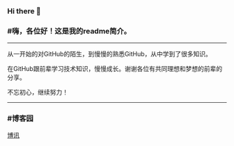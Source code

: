 ### Hi there 👋

### #嗨，各位好！这是我的readme简介。

------

从一开始的对GitHub的陌生，到慢慢的熟悉GitHub，从中学到了很多知识。

在GitHub跟前辈学习技术知识，慢慢成长。谢谢各位有共同理想和梦想的前辈的分享。

不忘初心，继续努力！

------

### #博客园

[博讯](https://www.cnblogs.com/hool/)



<!--
**hanbinjxnc/hanbinjxnc** is a ✨ _special_ ✨ repository because its `README.md` (this file) appears on your GitHub profile.

Here are some ideas to get you started:

- 🔭 I’m currently working on ...
- 🌱 I’m currently learning ...
- 👯 I’m looking to collaborate on ...
- 🤔 I’m looking for help with ...
- 💬 Ask me about ...
- 📫 How to reach me: ...
- 😄 Pronouns: ...
- ⚡ Fun fact: ...
-->

